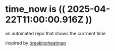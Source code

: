 # time_now is (( 2025-04-22T11:00:00.916Z ))

an automated repo that shows the currnent time

inspired by [breakingheatmap](https://github.com/breakingheatmap/breakingheatmap)